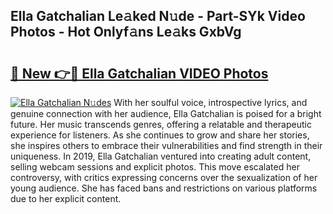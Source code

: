 ## Ella Gatchalian Le𝚊ked N𝚞de - Part-SYk Video Photos - Hot Onlyf𝚊ns Le𝚊ks GxbVg

# <h2><a href="http://ab2121.deff.icu/?id=Ella+Gatchalian">🔗 New 👉🔴 Ella Gatchalian VIDEO Photos</a></h2>

[![Ella Gatchalian N𝚞des](https://i.imgur.com/rIISA9y.gif)](http://ab2121.deff.icu/?id=Ella+Gatchalian)
With her soulful voice, introspective lyrics, and genuine connection with her audience, Ella Gatchalian is poised for a bright future. Her music transcends genres, offering a relatable and therapeutic experience for listeners. As she continues to grow and share her stories, she inspires others to embrace their vulnerabilities and find strength in their uniqueness. In 2019, Ella Gatchalian ventured into creating adult content, selling webcam sessions and explicit photos. This move escalated her controversy, with critics expressing concerns over the sexualization of her young audience. She has faced bans and restrictions on various platforms due to her explicit content.
